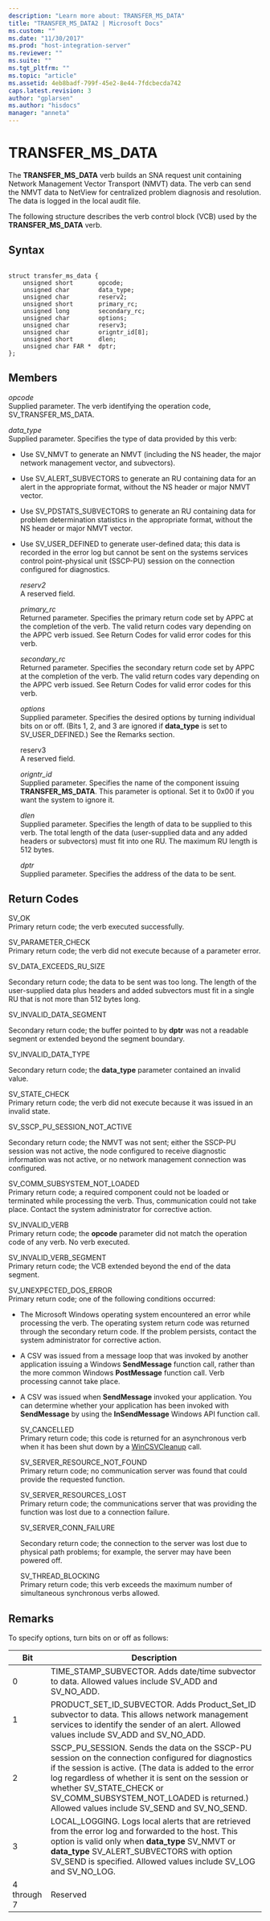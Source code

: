 ```yaml
---
description: "Learn more about: TRANSFER_MS_DATA"
title: "TRANSFER_MS_DATA2 | Microsoft Docs"
ms.custom: ""
ms.date: "11/30/2017"
ms.prod: "host-integration-server"
ms.reviewer: ""
ms.suite: ""
ms.tgt_pltfrm: ""
ms.topic: "article"
ms.assetid: 4eb8badf-799f-45e2-8e44-7fdcbecda742
caps.latest.revision: 3
author: "gplarsen"
ms.author: "hisdocs"
manager: "anneta"
---
```

# TRANSFER_MS_DATA
The **TRANSFER_MS_DATA** verb builds an SNA request unit containing Network Management Vector Transport (NMVT) data. The verb can send the NMVT data to NetView for centralized problem diagnosis and resolution. The data is logged in the local audit file.  
  
 The following structure describes the verb control block (VCB) used by the **TRANSFER_MS_DATA** verb.  
  
## Syntax  
  
```  
  
struct transfer_ms_data {  
    unsigned short       opcode;  
    unsigned char        data_type;  
    unsigned char        reserv2;  
    unsigned short       primary_rc;  
    unsigned long        secondary_rc;  
    unsigned char        options;  
    unsigned char        reserv3;  
    unsigned char        origntr_id[8];  
    unsigned short       dlen;  
    unsigned char FAR *  dptr;  
};  
```  
  
## Members  
 *opcode*  
 Supplied parameter. The verb identifying the operation code, SV_TRANSFER_MS_DATA.  
  
 *data_type*  
 Supplied parameter. Specifies the type of data provided by this verb:  
  
- Use SV_NMVT to generate an NMVT (including the NS header, the major network management vector, and subvectors).  
  
- Use SV_ALERT_SUBVECTORS to generate an RU containing data for an alert in the appropriate format, without the NS header or major NMVT vector.  
  
- Use SV_PDSTATS_SUBVECTORS to generate an RU containing data for problem determination statistics in the appropriate format, without the NS header or major NMVT vector.  
  
- Use SV_USER_DEFINED to generate user-defined data; this data is recorded in the error log but cannot be sent on the systems services control point-physical unit (SSCP-PU) session on the connection configured for diagnostics.  
  
  *reserv2*  
  A reserved field.  
  
  *primary_rc*  
  Returned parameter. Specifies the primary return code set by APPC at the completion of the verb. The valid return codes vary depending on the APPC verb issued. See Return Codes for valid error codes for this verb.  
  
  *secondary_rc*  
  Returned parameter. Specifies the secondary return code set by APPC at the completion of the verb. The valid return codes vary depending on the APPC verb issued. See Return Codes for valid error codes for this verb.  
  
  *options*  
  Supplied parameter. Specifies the desired options by turning individual bits on or off. (Bits 1, 2, and 3 are ignored if **data_type** is set to SV_USER_DEFINED.) See the Remarks section.  
  
  reserv3  
  A reserved field.  
  
  *origntr_id*  
  Supplied parameter. Specifies the name of the component issuing **TRANSFER_MS_DATA**. This parameter is optional. Set it to 0x00 if you want the system to ignore it.  
  
  *dlen*  
  Supplied parameter. Specifies the length of data to be supplied to this verb. The total length of the data (user-supplied data and any added headers or subvectors) must fit into one RU. The maximum RU length is 512 bytes.  
  
  *dptr*  
  Supplied parameter. Specifies the address of the data to be sent.  
  
## Return Codes  
 SV_OK  
 Primary return code; the verb executed successfully.  
  
 SV_PARAMETER_CHECK  
 Primary return code; the verb did not execute because of a parameter error.  
  
 SV_DATA_EXCEEDS_RU_SIZE  
  
 Secondary return code; the data to be sent was too long. The length of the user-supplied data plus headers and added subvectors must fit in a single RU that is not more than 512 bytes long.  
  
 SV_INVALID_DATA_SEGMENT  
  
 Secondary return code; the buffer pointed to by **dptr** was not a readable segment or extended beyond the segment boundary.  
  
 SV_INVALID_DATA_TYPE  
  
 Secondary return code; the **data_type** parameter contained an invalid value.  
  
 SV_STATE_CHECK  
 Primary return code; the verb did not execute because it was issued in an invalid state.  
  
 SV_SSCP_PU_SESSION_NOT_ACTIVE  
  
 Secondary return code; the NMVT was not sent; either the SSCP-PU session was not active, the node configured to receive diagnostic information was not active, or no network management connection was configured.  
  
 SV_COMM_SUBSYSTEM_NOT_LOADED  
 Primary return code; a required component could not be loaded or terminated while processing the verb. Thus, communication could not take place. Contact the system administrator for corrective action.  
  
 SV_INVALID_VERB  
 Primary return code; the **opcode** parameter did not match the operation code of any verb. No verb executed.  
  
 SV_INVALID_VERB_SEGMENT  
 Primary return code; the VCB extended beyond the end of the data segment.  
  
 SV_UNEXPECTED_DOS_ERROR  
 Primary return code; one of the following conditions occurred:  
  
- The Microsoft Windows operating system encountered an error while processing the verb. The operating system return code was returned through the secondary return code. If the problem persists, contact the system administrator for corrective action.  
  
- A CSV was issued from a message loop that was invoked by another application issuing a Windows **SendMessage** function call, rather than the more common Windows **PostMessage** function call. Verb processing cannot take place.  
  
- A CSV was issued when **SendMessage** invoked your application. You can determine whether your application has been invoked with **SendMessage** by using the **InSendMessage** Windows API function call.  
  
  SV_CANCELLED  
  Primary return code; this code is returned for an asynchronous verb when it has been shut down by a [WinCSVCleanup](../core/wincsvcleanup1.md) call.  
  
  SV_SERVER_RESOURCE_NOT_FOUND  
  Primary return code; no communication server was found that could provide the requested function.  
  
  SV_SERVER_RESOURCES_LOST  
  Primary return code; the communications server that was providing the function was lost due to a connection failure.  
  
  SV_SERVER_CONN_FAILURE  
  
  Secondary return code; the connection to the server was lost due to physical path problems; for example, the server may have been powered off.  
  
  SV_THREAD_BLOCKING  
  Primary return code; this verb exceeds the maximum number of simultaneous synchronous verbs allowed.  
  
## Remarks  
 To specify options, turn bits on or off as follows:  
  
|Bit|Description|  
|---------|-----------------|  
|0|TIME_STAMP_SUBVECTOR. Adds date/time subvector to data. Allowed values include SV_ADD and SV_NO_ADD.|  
|1|PRODUCT_SET_ID_SUBVECTOR. Adds Product_Set_ID subvector to data. This allows network management services to identify the sender of an alert. Allowed values include SV_ADD and SV_NO_ADD.|  
|2|SSCP_PU_SESSION. Sends the data on the SSCP-PU session on the connection configured for diagnostics if the session is active. (The data is added to the error log regardless of whether it is sent on the session or whether SV_STATE_CHECK or SV_COMM_SUBSYSTEM_NOT_LOADED is returned.) Allowed values include SV_SEND and SV_NO_SEND.|  
|3|LOCAL_LOGGING. Logs local alerts that are retrieved from the error log and forwarded to the host. This option is valid only when **data_type** SV_NMVT or **data_type** SV_ALERT_SUBVECTORS with option SV_SEND is specified. Allowed values include SV_LOG and SV_NO_LOG.|  
|4 through 7|Reserved|
